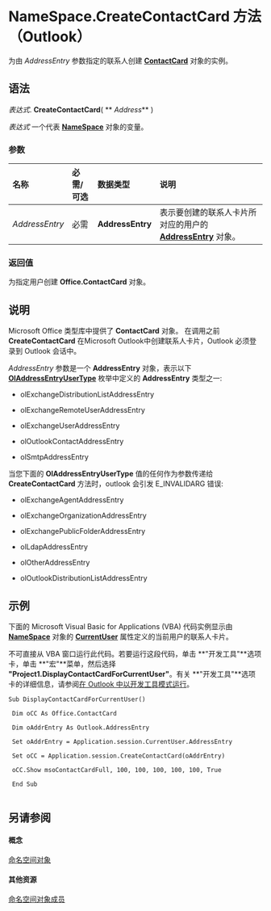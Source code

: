 
# NameSpace.CreateContactCard 方法 （Outlook）

为由  _AddressEntry_ 参数指定的联系人创建 **[ContactCard](http://msdn.microsoft.com/library/148c7268-e12c-d9ae-d31f-b625067eb352%28Office.15%29.aspx)** 对象的实例。


## 语法

 _表达式_. **CreateContactCard**( ** _Address_** )

 _表达式_ 一个代表 **[NameSpace](f0dcaa19-07f5-5d42-a3bf-2e42b7885644.md)** 对象的变量。


### 参数



|**名称**|**必需/可选**|**数据类型**|**说明**|
|:-----|:-----|:-----|:-----|
| _AddressEntry_|必需|**AddressEntry**|表示要创建的联系人卡片所对应的用户的  **[AddressEntry](d4a0a85e-8bab-bc56-57bc-d70c3c570c8e.md)** 对象。|

### 返回值

为指定用户创建 **Office.ContactCard** 对象。


## 说明

Microsoft Office 类型库中提供了 **ContactCard** 对象。 在调用之前 **CreateContactCard** 在Microsoft Outlook中创建联系人卡片，Outlook 必须登录到 Outlook 会话中。

 _AddressEntry_ 参数是一个 **AddressEntry** 对象，表示以下 **[OlAddressEntryUserType](9f128fe4-9981-e06a-d69c-ca7cf9107fe9.md)** 枚举中定义的 **AddressEntry** 类型之一:


- olExchangeDistributionListAddressEntry
    
- olExchangeRemoteUserAddressEntry
    
- olExchangeUserAddressEntry
    
- olOutlookContactAddressEntry
    
- olSmtpAddressEntry
    


当您下面的 **OlAddressEntryUserType** 值的任何作为参数传递给 **CreateContactCard** 方法时，outlook 会引发 E_INVALIDARG 错误:


- olExchangeAgentAddressEntry
    
- olExchangeOrganizationAddressEntry
    
- olExchangePublicFolderAddressEntry
    
- olLdapAddressEntry
    
- olOtherAddressEntry
    
- olOutlookDistributionListAddressEntry
    



## 示例

下面的 Microsoft Visual Basic for Applications (VBA) 代码实例显示由  **[NameSpace](f0dcaa19-07f5-5d42-a3bf-2e42b7885644.md)** 对象的 **[CurrentUser](d6884fcf-c1de-23f4-8d91-02c8f9fd5253.md)** 属性定义的当前用户的联系人卡片。

不可直接从 VBA 窗口运行此代码。若要运行这段代码，单击 **"开发工具"**选项卡，单击 **"宏"**菜单，然后选择 **"Project1.DisplayContactCardForCurrentUser"**。有关 **"开发工具"**选项卡的详细信息，请参阅[在 Outlook 中以开发工具模式运行](http://msdn.microsoft.com/library/8f81b1ce-333d-d9be-2af7-cfc65bf15e22%28Office.15%29.aspx)。




```
Sub DisplayContactCardForCurrentUser() 
 
 Dim oCC As Office.ContactCard 
 
 Dim oAddrEntry As Outlook.AddressEntry 
 
 Set oAddrEntry = Application.session.CurrentUser.AddressEntry 
 
 Set oCC = Application.session.CreateContactCard(oAddrEntry) 
 
 oCC.Show msoContactCardFull, 100, 100, 100, 100, 100, True 
 
 End Sub 
 

```


## 另请参阅


#### 概念


[命名空间对象](f0dcaa19-07f5-5d42-a3bf-2e42b7885644.md)
#### 其他资源


[命名空间对象成员](d7a978a3-a2c8-6195-c5f8-af8773500456.md)